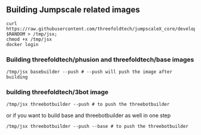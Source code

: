 ## Building Jumpscale related images
```
curl https://raw.githubusercontent.com/threefoldtech/jumpscaleX_core/development/install/jsx.py?$RANDOM > /tmp/jsx;
chmod +x /tmp/jsx
docker login
```
### Building threefoldtech/phusion and threefoldtech/base images
```
/tmp/jsx basebuilder --push # --push will push the image after building
```
### building threefoldtech/3bot image
```
/tmp/jsx threebotbuilder --push # to push the threebotbuilder
```
or if you want to build base and threebotbuilder as well in one step
```
/tmp/jsx threebotbuilder --push --base # to push the threebotbuilder
```

